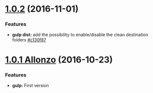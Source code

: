 <a name="1.0.2"></a>
# [1.0.2](https://github.com/CodeCorico/allons-y-gulp/compare/1.0.1...1.0.2) (2016-11-01)

### Features
* **gulp dist:** add the possibility to enable/disable the clean destination folders [#c130f87](https://github.com/CodeCorico/allons-y-gulp/commit/c130f87)

<a name="1.0.1"></a>
# [1.0.1 Allonzo](https://github.com/CodeCorico/allons-y-gulp/releases/tag/1.0.1) (2016-10-23)

### Features
* **gulp:** First version
